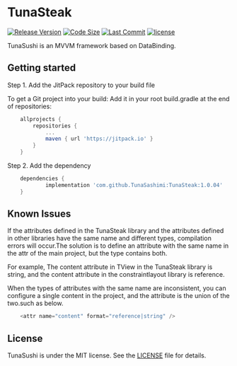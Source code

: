 # TunaSteak

[![Release Version](https://img.shields.io/github/v/release/TunaSashimi/TunaSteak.svg)](https://github.com/TunaSashimi/TunaSteak/releases)
[![Code Size](https://img.shields.io/github/languages/code-size/TunaSashimi/TunaSteak)](https://github.com/TunaSashimi/TunaSteak)
[![Last Commit](https://img.shields.io/github/last-commit/TunaSashimi/TunaSteak)](https://github.com/TunaSashimi/TunaSteak/commits)
[![license](https://img.shields.io/github/license/TunaSashimi/TunaSteak)](https://github.com/TunaSashimi/TunaSteak/blob/master/LICENSE)

TunaSushi is an MVVM framework based on DataBinding.

## Getting started

Step 1. Add the JitPack repository to your build file

To get a Git project into your build:
Add it in your root build.gradle at the end of repositories:

```gradle
	allprojects {
		repositories {
			...
			maven { url 'https://jitpack.io' }
		}
	}
```  
Step 2. Add the dependency
  
```gradle
  	dependencies {
	        implementation 'com.github.TunaSashimi:TunaSteak:1.0.04'
	}
```
	
## Known Issues

If the attributes defined in the TunaSteak library and the attributes defined in other libraries have the same name and different types, compilation errors will occur.The solution is to define an attribute with the same name in the attr of the main project, but the type contains both.

For example, The content attribute in TView in the TunaSteak library is string, and the content attribute in the constraintlayout library is reference.

When the types of attributes with the same name are inconsistent, you can configure a single content in the project, and the attribute is the union of the two.such as below.

```java
	<attr name="content" format="reference|string" />
```

## License
TunaSushi is under the MIT license. See the [LICENSE](https://github.com/TunaSashimi/TunaSteak/blob/master/LICENSE) file for details.
